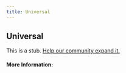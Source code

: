 ```yaml
---
title: Universal
---
```


## Universal

This is a stub. [Help our community expand it.](https://github.com/freeCodeCamp/guide-articles/tree/master/articles/CSS/Selectors/General/Universal/index.md)

<!-- The article goes here, in GitHub-flavored Markdown. Feel free to add YouTube videos, images, and CodePen/JSBin embeds  -->

#### More Information:
<!-- Please add any articles you think might be helpful to read before writing the article -->



